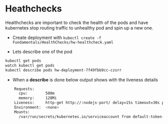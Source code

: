 # Heathchecks

Healthchecks are important to check the health of the pods and have kubernetes stop routing traffic to unhealthy pod and spin up a new one.

* Create deployment with `kubectl create -f Fundamentals/HealthChecks/hw-healthcheck.yaml`

* Lets describe one of the pod
```bash
kubectl get pods
watch kubectl get pods 
kubectl describe pods hw-deployment-7f49fbb9cc-czsrr
```

* When a __describe__ is done below output shows with the liveness details

```bash
    Requests:
      cpu:        500m
      memory:     128Mi
    Liveness:     http-get http://:nodejs-port/ delay=15s timeout=30s period=10s #success=1 #failure=3
    Environment:  <none>
    Mounts:
      /var/run/secrets/kubernetes.io/serviceaccount from default-token-r7256 (ro)
```